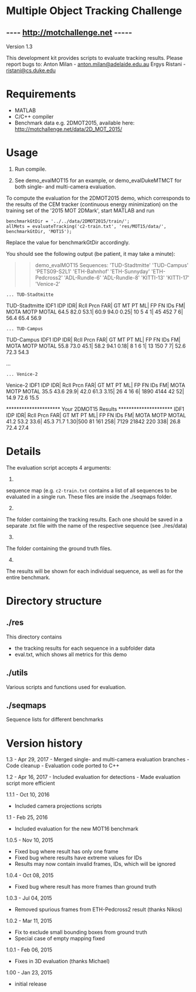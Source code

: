 Multiple Object Tracking Challenge
==================================
---- http://motchallenge.net -----
----------------------------------

Version 1.3

This development kit provides scripts to evaluate tracking results.
Please report bugs to: 
    Anton Milan   - anton.milan@adelaide.edu.au
    Ergys Ristani - ristani@cs.duke.edu


Requirements
============
- MATLAB
- C/C++ compiler
- Benchmark data 
  e.g. 2DMOT2015, available here: http://motchallenge.net/data/2D_MOT_2015/
  
  

Usage
=====

1) Run compile.

2) See demo_evalMOT15 for an example, or demo_evalDukeMTMCT for both 
single- and multi-camera evaluation.

To compute the evaluation for the 2DMOT2015 demo, which corresponds to 
the results of the CEM tracker (continuous energy minimization) on the 
training set of the '2015 MOT 2DMark', start MATLAB and run

    benchmarkGtDir = '../../data/2DMOT2015/train/';
    allMets = evaluateTracking('c2-train.txt', 'res/MOT15/data/', benchmarkGtDir, 'MOT15');

Replace the value for benchmarkGtDir accordingly.

You should see the following output (be patient, it may take a minute):

>> demo_evalMOT15
Sequences: 
    'TUD-Stadtmitte'
    'TUD-Campus'
    'PETS09-S2L1'
    'ETH-Bahnhof'
    'ETH-Sunnyday'
    'ETH-Pedcross2'
    'ADL-Rundle-6'
    'ADL-Rundle-8'
    'KITTI-13'
    'KITTI-17'
    'Venice-2'

	... TUD-Stadtmitte
TUD-Stadtmitte
 IDF1  IDP  IDR| Rcll  Prcn   FAR| GT  MT  PT  ML|   FP    FN  IDs   FM| MOTA  MOTP MOTAL 
 64.5 82.0 53.1| 60.9  94.0  0.25| 10   5   4   1|   45   452    7    6| 56.4  65.4  56.9 

	... TUD-Campus
TUD-Campus
 IDF1  IDP  IDR| Rcll  Prcn   FAR| GT  MT  PT  ML|   FP    FN  IDs   FM| MOTA  MOTP MOTAL 
 55.8 73.0 45.1| 58.2  94.1  0.18|  8   1   6   1|   13   150    7    7| 52.6  72.3  54.3 

...

	... Venice-2
Venice-2
 IDF1  IDP  IDR| Rcll  Prcn   FAR| GT  MT  PT  ML|   FP    FN  IDs   FM| MOTA  MOTP MOTAL 
 35.5 43.6 29.9| 42.0  61.3  3.15| 26   4  16   6| 1890  4144   42   52| 14.9  72.6  15.5 


 ********************* Your 2DMOT15 Results *********************
 IDF1  IDP  IDR| Rcll  Prcn   FAR| GT  MT  PT  ML|   FP    FN  IDs   FM| MOTA  MOTP MOTAL 
 41.2 53.2 33.6| 45.3  71.7  1.30|500  81 161 258| 7129 21842  220  338| 26.8  72.4  27.4 



Details
=======
The evaluation script accepts 4 arguments:

1)
sequence map (e.g. `c2-train.txt` contains a list of all sequences to be 
evaluated in a single run. These files are inside the ./seqmaps folder.

2)
The folder containing the tracking results. Each one should be saved in a
separate .txt file with the name of the respective sequence (see ./res/data)

3)
The folder containing the ground truth files.

4) 

The results will be shown for each individual sequence, as well as for the
entire benchmark.




Directory structure
===================
	

./res
----------
This directory contains 
  - the tracking results for each sequence in a subfolder data  
  - eval.txt, which shows all metrics for this demo
  
  
  
./utils
-------
Various scripts and functions used for evaluation.


./seqmaps
---------
Sequence lists for different benchmarks




Version history
===============

1.3 - Apr 29, 2017
    - Merged single- and multi-camera evaluation branches
    - Code cleanup
    - Evaluation code ported to C++

1.2 - Apr 16, 2017
	- Included evaluation for detections
	- Made evaluation script more efficient	

1.1.1 - Oct 10, 2016
  - Included camera projections scripts
	
1.1 - Feb 25, 2016
  - Included evaluation for the new MOT16 benchmark

1.0.5 - Nov 10, 2015
  - Fixed bug where result has only one frame
  - Fixed bug where results have extreme values for IDs
  - Results may now contain invalid frames, IDs, which will be ignored

1.0.4 - Oct 08, 2015
  - Fixed bug where result has more frames than ground truth

1.0.3 - Jul 04, 2015
  - Removed spurious frames from ETH-Pedcross2 result (thanks Nikos)
  
1.0.2 - Mar 11, 2015
  - Fix to exclude small bounding boxes from ground truth
  - Special case of empty mapping fixed

1.0.1 - Feb 06, 2015
  - Fixes in 3D evaluation (thanks Michael)

1.00 - Jan 23, 2015
  - initial release